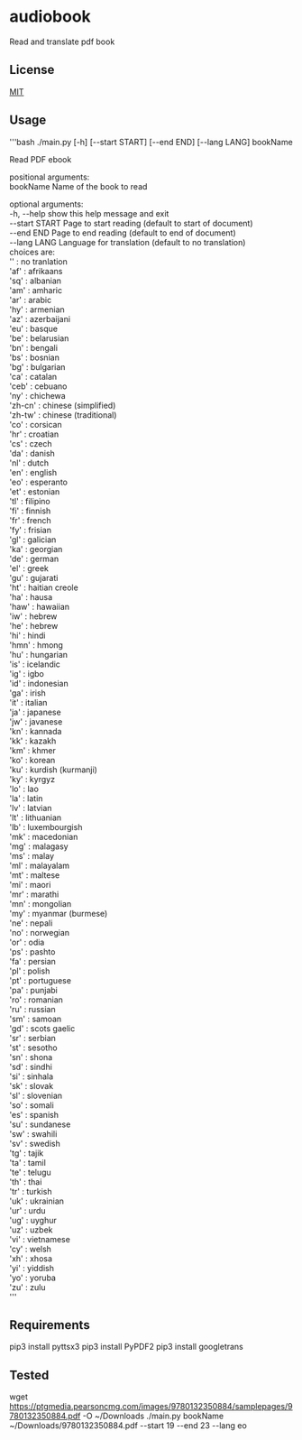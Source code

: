 # audiobook
Read and translate pdf book

## License
[MIT](https://en.wikipedia.org/wiki/MIT_License)
 
## Usage
'''bash
./main.py [-h] [--start START] [--end END] [--lang LANG] bookName  
  
Read PDF ebook  
  
positional arguments:  
  bookName       Name of the book to read  
  
optional arguments:  
  -h, --help     show this help message and exit  
  --start START  Page to start reading (default to start of document)  
  --end END      Page to end reading (default to end of document)  
  --lang LANG    Language for translation (default to no translation)  
                 choices are:  
                 '' : no tranlation  
                 'af' : afrikaans  
                 'sq' : albanian  
                 'am' : amharic  
                 'ar' : arabic  
                 'hy' : armenian  
                 'az' : azerbaijani  
                 'eu' : basque  
                 'be' : belarusian  
                 'bn' : bengali  
                 'bs' : bosnian  
                 'bg' : bulgarian  
                 'ca' : catalan  
                 'ceb' : cebuano  
                 'ny' : chichewa  
                 'zh-cn' : chinese (simplified)  
                 'zh-tw' : chinese (traditional)  
                 'co' : corsican  
                 'hr' : croatian  
                 'cs' : czech  
                 'da' : danish  
                 'nl' : dutch  
                 'en' : english  
                 'eo' : esperanto  
                 'et' : estonian  
                 'tl' : filipino  
                 'fi' : finnish  
                 'fr' : french  
                 'fy' : frisian  
                 'gl' : galician  
                 'ka' : georgian  
                 'de' : german  
                 'el' : greek  
                 'gu' : gujarati  
                 'ht' : haitian creole  
                 'ha' : hausa  
                 'haw' : hawaiian  
                 'iw' : hebrew  
                 'he' : hebrew  
                 'hi' : hindi  
                 'hmn' : hmong  
                 'hu' : hungarian  
                 'is' : icelandic  
                 'ig' : igbo  
                 'id' : indonesian  
                 'ga' : irish  
                 'it' : italian  
                 'ja' : japanese  
                 'jw' : javanese  
                 'kn' : kannada  
                 'kk' : kazakh  
                 'km' : khmer  
                 'ko' : korean  
                 'ku' : kurdish (kurmanji)  
                 'ky' : kyrgyz  
                 'lo' : lao  
                 'la' : latin  
                 'lv' : latvian  
                 'lt' : lithuanian  
                 'lb' : luxembourgish  
                 'mk' : macedonian  
                 'mg' : malagasy  
                 'ms' : malay  
                 'ml' : malayalam  
                 'mt' : maltese  
                 'mi' : maori  
                 'mr' : marathi  
                 'mn' : mongolian  
                 'my' : myanmar (burmese)  
                 'ne' : nepali  
                 'no' : norwegian  
                 'or' : odia  
                 'ps' : pashto  
                 'fa' : persian  
                 'pl' : polish  
                 'pt' : portuguese  
                 'pa' : punjabi  
                 'ro' : romanian  
                 'ru' : russian  
                 'sm' : samoan  
                 'gd' : scots gaelic  
                 'sr' : serbian  
                 'st' : sesotho  
                 'sn' : shona  
                 'sd' : sindhi  
                 'si' : sinhala  
                 'sk' : slovak  
                 'sl' : slovenian  
                 'so' : somali  
                 'es' : spanish  
                 'su' : sundanese  
                 'sw' : swahili  
                 'sv' : swedish  
                 'tg' : tajik  
                 'ta' : tamil  
                 'te' : telugu  
                 'th' : thai  
                 'tr' : turkish  
                 'uk' : ukrainian  
                 'ur' : urdu  
                 'ug' : uyghur  
                 'uz' : uzbek  
                 'vi' : vietnamese  
                 'cy' : welsh  
                 'xh' : xhosa  
                 'yi' : yiddish  
                 'yo' : yoruba  
                 'zu' : zulu  
'''

## Requirements
pip3 install pyttsx3
pip3 install PyPDF2
pip3 install googletrans

## Tested
wget https://ptgmedia.pearsoncmg.com/images/9780132350884/samplepages/9780132350884.pdf -O ~/Downloads
./main.py bookName ~/Downloads/9780132350884.pdf --start 19 --end 23 --lang eo
